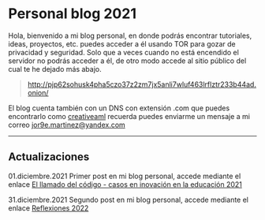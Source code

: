 # Personal blog 2021
Hola, bienvenido a mi blog personal, en donde podrás encontrar tutoriales, ideas, proyectos, etc. puedes acceder a él usando TOR para gozar de privacidad y seguridad. Solo que a veces cuando no está encendido el servidor no podrás acceder a él, de otro modo accede al sitio público del cual te he dejado más abajo.

> http://pjp62sohusk4pha5czo37z2zm7jx5anli7wluf463lrflztr233b44ad.onion/

El blog cuenta también con un DNS con extensión .com que puedes encontrarlo como [creativeaml](https://creativeaml.com) recuerda puedes enviarme un mensaje a mi correo <jor9e.martinez@yandex.com>

---
## Actualizaciones
01.diciembre.2021
Primer post en mi blog personal, accede mediante el enlace [El llamado del código - casos en inovación en la educación 2021](https://www.creativeaml.com/blog_posts/17-11-2021.html)

31.diciembre.2021
Segundo post en mi blog personal, accede mediante el enlace [Reflexiones 2022](https://www.creativeaml.com/blog_posts/31-12-2021.html)

